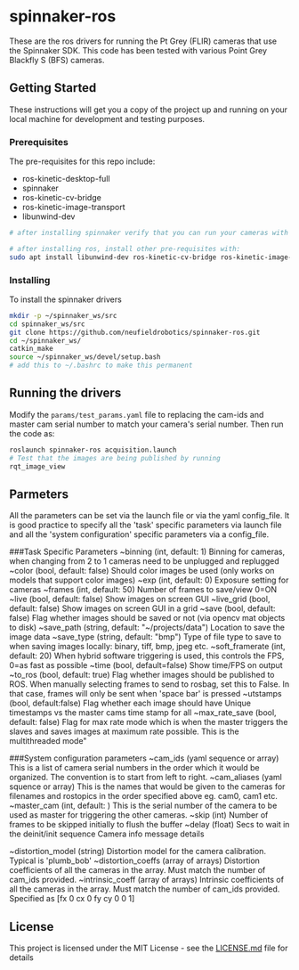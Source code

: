 # spinnaker-ros

These are the ros drivers for running the Pt Grey (FLIR) cameras that use the Spinnaker SDK.  This code has been tested with various Point Grey Blackfly S (BFS) cameras. 

## Getting Started

These instructions will get you a copy of the project up and running on your local machine for development and testing purposes.

### Prerequisites

The pre-requisites for this repo include:
* ros-kinetic-desktop-full
* spinnaker 
* ros-kinetic-cv-bridge
* ros-kinetic-image-transport
* libunwind-dev

```bash
# after installing spinnaker verify that you can run your cameras with SpinView

# after installing ros, install other pre-requisites with: 
sudo apt install libunwind-dev ros-kinetic-cv-bridge ros-kinetic-image-transport
```

### Installing
To install the spinnaker drivers
```bash
mkdir -p ~/spinnaker_ws/src
cd spinnaker_ws/src
git clone https://github.com/neufieldrobotics/spinnaker-ros.git
cd ~/spinnaker_ws/
catkin_make
source ~/spinnaker_ws/devel/setup.bash
# add this to ~/.bashrc to make this permanent 
```

## Running the drivers

Modify the `params/test_params.yaml` file to replacing the cam-ids and master cam serial number to match your camera's serial number. Then run the code as:
```bash
roslaunch spinnaker-ros acquisition.launch
# Test that the images are being published by running
rqt_image_view
```
## Parmeters
All the parameters can be set via the launch file or via the yaml config_file.  It is good practice to specify all the 'task' specific parameters via launch file and all the 'system configuration' specific parameters via a config_file.  

###Task Specific Parameters
~binning (int, default: 1)
Binning for cameras, when changing from 2 to 1 cameras need to be unplugged and replugged
~color (bool, default: false)
Should color images be used (only works on models that support color images)
~exp (int, default: 0)
Exposure setting for cameras
~frames (int, default: 50)
Number of frames to save/view 0=ON
~live (bool, default: false)
Show images on screen GUI
~live_grid (bool, default: false)
Show images on screen GUI in a grid
~save (bool, default: false)
Flag whether images should be saved or not (via opencv mat objects to disk)
~save_path (string, default: "~/projects/data")
Location to save the image data
~save_type (string, default: "bmp")
Type of file type to save to when saving images locally: binary, tiff, bmp, jpeg etc.
~soft_framerate (int, default: 20)
When hybrid software triggering is used, this controls the FPS, 0=as fast as possible
~time (bool, default=false)
Show time/FPS on output
~to_ros (bool, default: true)
Flag whether images should be published to ROS.  When manually selecting frames to send to rosbag, set this to False.  In that case, frames will only be sent when 'space bar' is pressed
~utstamps (bool, default:false)
Flag whether each image should have Unique timestamps vs the master cams time stamp for all
~max_rate_save (bool, default: false)
Flag for max rate mode which is when the master triggers the slaves and saves images at maximum rate possible.  This is the multithreaded mode"


###System configuration parameters
~cam_ids (yaml sequence or array)
This is a list of camera serial numbers in the order which it would be organized.  The convention is to start from left to right.
~cam_aliases (yaml squence or array)
This is the names that would be given to the cameras for filenames and rostopics in the order specified above eg. cam0, cam1 etc.
~master_cam (int, default: )
This is the serial number of the camera to be used as master for triggering the other cameras.
~skip (int)
Number of frames to be skipped initially to flush the buffer
~delay (float)
Secs to wait in the deinit/init sequence
Camera info message details

~distortion_model (string)
Distortion model for the camera calibration.  Typical is 'plumb_bob'
~distortion_coeffs (array of arrays)
Distortion coefficients of all the cameras in the array.  Must match the number of cam_ids provided.
~intrinsic_coeff (array of arrays)
Intrinsic coefficients of all the cameras in the array.  Must match the number of cam_ids provided.
Specified as [fx  0 cx 0 fy cy 0  0  1]

## License

This project is licensed under the MIT License - see the [LICENSE.md](LICENSE.md) file for details
